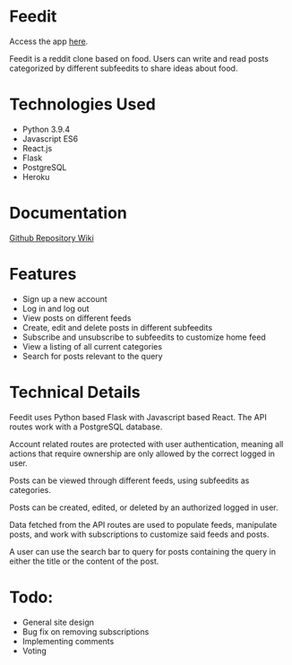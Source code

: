 # Feedit


Access the app [here](https://feedit-project.herokuapp.com/).


Feedit is a reddit clone based on food. Users can write and read posts categorized by different subfeedits to share ideas about food.


# Technologies Used


* Python 3.9.4
* Javascript ES6
* React.js
* Flask
* PostgreSQL
* Heroku


# Documentation


[Github Repository Wiki](https://github.com/nathan-mac/Feedit/wiki)


# Features


* Sign up a new account
* Log in and log out
* View posts on different feeds
* Create, edit and delete posts in different subfeedits
* Subscribe and unsubscribe to subfeedits to customize home feed
* View a listing of all current categories
* Search for posts relevant to the query


# Technical Details
Feedit uses Python based Flask with Javascript based React. The API routes work with a PostgreSQL database.

Account related routes are protected with user authentication, meaning all actions that require ownership are only allowed by the correct logged in user.

Posts can be viewed through different feeds, using subfeedits as categories.

Posts can be created, edited, or deleted by an authorized logged in user.

Data fetched from the API routes are used to populate feeds, manipulate posts, and work with subscriptions to customize said feeds and posts.

A user can use the search bar to query for posts containing the query in either the title or the content of the post.


# Todo:


* General site design
* Bug fix on removing subscriptions
* Implementing comments
* Voting
